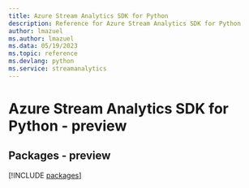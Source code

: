 ```yaml
---
title: Azure Stream Analytics SDK for Python
description: Reference for Azure Stream Analytics SDK for Python
author: lmazuel
ms.author: lmazuel
ms.data: 05/19/2023
ms.topic: reference
ms.devlang: python
ms.service: streamanalytics
---
```

# Azure Stream Analytics SDK for Python - preview
## Packages - preview
[!INCLUDE [packages](stream-analytics-index.md)]